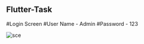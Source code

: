 ## Flutter-Task
#Login Screen
#User Name - Admin
#Password - 123

![sce](https://user-images.githubusercontent.com/26364748/95998970-0e4e0280-0e53-11eb-8f64-dc0976281817.PNG)

